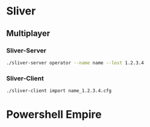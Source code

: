 # Sliver
## Multiplayer
### Sliver-Server
```bash
./sliver-server operator --name name --lost 1.2.3.4
```
### Sliver-Client
```basg
./sliver-client import name_1.2.3.4.cfg
```

# Powershell Empire
